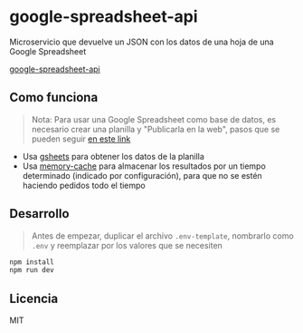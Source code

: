 # google-spreadsheet-api

Microservicio que devuelve un JSON con los datos de una hoja de una Google Spreadsheet

[google-spreadsheet-api](http://spreadsheet-api.now.sh/)

## Como funciona

> Nota: Para usar una Google Spreadsheet como base de datos, es necesario crear una planilla y "Publicarla en la web", pasos que se pueden seguir [en este link](https://support.google.com/docs/answer/37579)

* Usa [gsheets](https://github.com/interactivethings/gsheets) para obtener los datos de la planilla
* Usa [memory-cache](https://github.com/ptarjan/node-cache) para almacenar los resultados por un tiempo determinado (indicado por configuración), para que no se estén haciendo pedidos todo el tiempo

## Desarrollo

> Antes de empezar, duplicar el archivo `.env-template`, nombrarlo como `.env` y reemplazar por los valores que se necesiten

```bash
npm install
npm run dev
```

## Licencia

MIT
